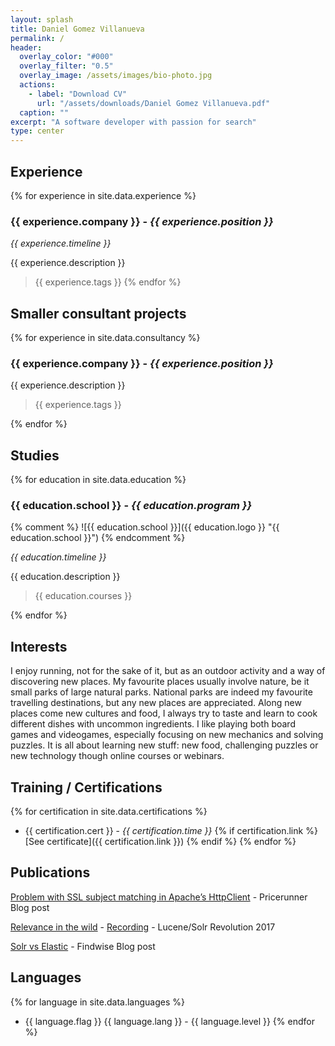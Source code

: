 ```yaml
---
layout: splash
title: Daniel Gomez Villanueva
permalink: /
header:
  overlay_color: "#000"
  overlay_filter: "0.5"
  overlay_image: /assets/images/bio-photo.jpg
  actions:
    - label: "Download CV"
      url: "/assets/downloads/Daniel Gomez Villanueva.pdf"
  caption: ""
excerpt: "A software developer with passion for search"
type: center
---
```


## Experience

{% for experience in site.data.experience %}
### {{ experience.company }} - _{{ experience.position }}_
*{{ experience.timeline }}*

{{ experience.description }}
> {{ experience.tags }}
{% endfor %}

## Smaller consultant projects

{% for experience in site.data.consultancy %}
### {{ experience.company }} - _{{ experience.position }}_
{{ experience.description }}
> {{ experience.tags }}

{% endfor %}

## Studies

{% for education in site.data.education %}

### {{ education.school }} - _{{ education.program }}_

{% comment %}
![{{ education.school }}]({{ education.logo }} "{{ education.school }}")
{% endcomment %}

*{{ education.timeline }}*

{{ education.description }}

> {{ education.courses }}

{% endfor %}

## Interests
I enjoy running, not for the sake of it, but as an outdoor activity and a way of discovering new places. My favourite places usually involve nature, be it small parks of large natural parks. National parks are indeed my favourite travelling destinations, but any new places are appreciated. Along new places come new cultures and food, I always try to taste and learn to cook different dishes with uncommon ingredients. I like playing both board games and videogames, especially focusing on new mechanics and solving puzzles. It is all about learning new stuff: new food, challenging puzzles or new technology though online courses or webinars.

## Training / Certifications

{% for certification in site.data.certifications %}
* {{ certification.cert }} - *{{ certification.time }}* {% if certification.link %} [See certificate]({{ certification.link }})  {% endif %} {% endfor %}

## Publications
[Problem with SSL subject matching in Apache’s HttpClient](https://medium.com/pricerunner-tech/problem-with-ssl-subject-matching-in-apaches-httpclient-48b196931772) - Pricerunner Blog post

[Relevance in the wild](https://www.slideshare.net/lucidworks/relevance-in-the-wild-daniel-gomez-vilanueva-findwise) - [Recording](https://www.youtube.com/watch?v=Tf3tEn1bZfM) - 
Lucene/Solr Revolution 2017

[Solr vs Elastic](https://findwise.com/blog/solr-or-elasticsearch/) - Findwise Blog post

## Languages

{% for language in site.data.languages %}
* {{ language.flag }} {{ language.lang }} - {{ language.level }} {% endfor %}